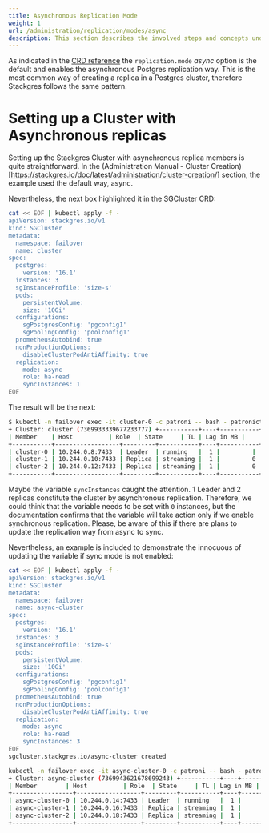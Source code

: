 ```yaml
---
title: Asynchronous Replication Mode
weight: 1
url: /administration/replication/modes/async
description: This section describes the involved steps and concepts under the Stackgres async option.
---
```


As indicated in the [CRD reference](https://stackgres.io/doc/latest/reference/crd/sgcluster/#sgclusterspecreplication) the `replication.mode` *async* option is the default and enables the asynchronous Postgres replication way. This is the most common way of creating a replica in a Postgres cluster, therefore Stackgres follows the same pattern.

# Setting up a Cluster with Asynchronous replicas

Setting up the Stackgres Cluster with asynchronous replica members is quite straightforward. In the (Administration Manual - Cluster Creation)[https://stackgres.io/doc/latest/administration/cluster-creation/] section, the example used the default way, async.

Nevertheless, the next box highlighted it in the SGCluster CRD:

```sh
cat << EOF | kubectl apply -f -
apiVersion: stackgres.io/v1
kind: SGCluster
metadata:
  namespace: failover
  name: cluster
spec:
  postgres:
	version: '16.1'
  instances: 3
  sgInstanceProfile: 'size-s'
  pods:
	persistentVolume:
  	size: '10Gi'
  configurations:
	sgPostgresConfig: 'pgconfig1'
	sgPoolingConfig: 'poolconfig1'
  prometheusAutobind: true
  nonProductionOptions:
	disableClusterPodAntiAffinity: true
  replication:
	mode: async
	role: ha-read
	syncInstances: 1
EOF
```

The result will be the next:

```sh
$ kubectl -n failover exec -it cluster-0 -c patroni -- bash - patronictl list
+ Cluster: cluster (7369933339677233777) +-----------+----+-----------+
| Member	| Host         	| Role	| State 	| TL | Lag in MB |
+-----------+------------------+---------+-----------+----+-----------+
| cluster-0 | 10.244.0.8:7433  | Leader  | running   |  1 |       	|
| cluster-1 | 10.244.0.10:7433 | Replica | streaming |  1 |     	0 |
| cluster-2 | 10.244.0.12:7433 | Replica | streaming |  1 |     	0 |
+-----------+------------------+---------+-----------+----+-----------+
```

Maybe the variable `syncInstances` caught the attention. 1 Leader and 2 replicas constitute the cluster by asynchronous replication. Therefore, we could think that the variable needs to be set with `0` instances, but the documentation confirms that the variable will take action only if we enable synchronous replication. Please, be aware of this if there are plans to update the replication way from async to sync.

Nevertheless, an example is included to demonstrate the innocuous of updating the variable if sync mode is not enabled:

```sh
cat << EOF | kubectl apply -f -
apiVersion: stackgres.io/v1
kind: SGCluster
metadata:
  namespace: failover
  name: async-cluster
spec:
  postgres:
	version: '16.1'
  instances: 3
  sgInstanceProfile: 'size-s'
  pods:
	persistentVolume:
  	size: '10Gi'
  configurations:
	sgPostgresConfig: 'pgconfig1'
	sgPoolingConfig: 'poolconfig1'
  prometheusAutobind: true
  nonProductionOptions:
	disableClusterPodAntiAffinity: true
  replication:
	mode: async
	role: ha-read
	syncInstances: 3
EOF
sgcluster.stackgres.io/async-cluster created
```
```sh
kubectl -n failover exec -it async-cluster-0 -c patroni -- bash - patronictl list
+ Cluster: async-cluster (7369943621678699243) +-----------+----+-----------+
| Member      	| Host         	| Role	| State 	| TL | Lag in MB |
+-----------------+------------------+---------+-----------+----+-----------+
| async-cluster-0 | 10.244.0.14:7433 | Leader  | running   |  1 |       	|
| async-cluster-1 | 10.244.0.16:7433 | Replica | streaming |  1 |     	0 |
| async-cluster-2 | 10.244.0.18:7433 | Replica | streaming |  1 |     	0 |
+-----------------+------------------+---------+-----------+----+-----------+
```

